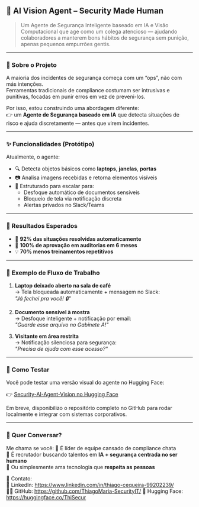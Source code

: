 ## 🤖 AI Vision Agent – Security Made Human

> Um Agente de Segurança Inteligente baseado em IA e Visão Computacional que age como um colega atencioso — ajudando colaboradores a manterem bons hábitos de segurança sem punição, apenas pequenos empurrões gentis.

---

### 📌 Sobre o Projeto

A maioria dos incidentes de segurança começa com um “ops”, não com más intenções.  
Ferramentas tradicionais de compliance costumam ser intrusivas e punitivas, focadas em punir erros em vez de preveni-los.

Por isso, estou construindo uma abordagem diferente:  
👉 um **Agente de Segurança baseado em IA** que detecta situações de risco e ajuda discretamente — antes que virem incidentes.

---

### ✨ Funcionalidades (Protótipo)

Atualmente, o agente:
- 🔍 Detecta objetos básicos como **laptops**, **janelas**, **portas**
- 📷 Analisa imagens recebidas e retorna elementos visíveis
- 🧠 Estruturado para escalar para:
  - Desfoque automático de documentos sensíveis
  - Bloqueio de tela via notificação discreta
  - Alertas privados no Slack/Teams

---

### 🎯 Resultados Esperados

- 🤖 **92% das situações resolvidas automaticamente**
- 🎯 **100% de aprovação em auditorias em 6 meses**
- 💡 **70% menos treinamentos repetitivos**

---

### 🔄 Exemplo de Fluxo de Trabalho

1. **Laptop deixado aberto na sala de café**  
   → Tela bloqueada automaticamente + mensagem no Slack:  
   _"Já fechei pra você! 🔒"_

2. **Documento sensível à mostra**  
   → Desfoque inteligente + notificação por email:  
   _"Guarde esse arquivo no Gabinete A!"_

3. **Visitante em área restrita**  
   → Notificação silenciosa para segurança:  
   _"Precisa de ajuda com esse acesso?"_

---

### 🚀 Como Testar

Você pode testar uma versão visual do agente no Hugging Face:

👉 [Security-AI-Agent-Vision no Hugging Face](https://huggingface.co/spaces/ThiSecur/Security-AI-Agent-Vision)

Em breve, disponibilizo o repositório completo no GitHub para rodar localmente e integrar com sistemas corporativos.

---

### 🤝 Quer Conversar?

Me chama se você:
🔹 É líder de equipe cansado de compliance chata  
🔹 É recrutador buscando talentos em **IA + segurança centrada no ser humano**  
🔹 Ou simplesmente ama tecnologia que **respeita as pessoas**

📧 Contato:  
💼 LinkedIn: https://www.linkedin.com/in/thiago-cequeira-99202239/  
🧑‍💻 GitHub: https://github.com/ThiagoMaria-SecurityIT/
🤗 Hugging Face: https://huggingface.co/ThiSecur
